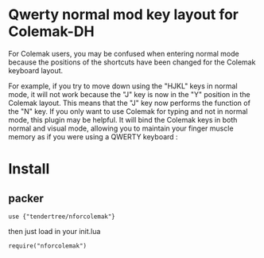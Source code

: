Qwerty normal mod key layout for Colemak-DH
===========
For Colemak users, you may be confused when entering normal mode because the positions of the shortcuts have been changed for the Colemak keyboard layout. 

For example, if you try to move down using the "HJKL" keys in normal mode, it will not work because the "J" key is now in the "Y" position in the Colemak layout. This means that the "J" key now performs the function of the "N" key. If you only want to use Colemak for typing and not in normal mode, this plugin may be helpful. It will bind the Colemak keys in both normal and visual mode, allowing you to maintain your finger muscle memory as if you were using a QWERTY keyboard
:

Install
=======
packer
------
```
use {"tendertree/nforcolemak"}
```
then just load in your init.lua 
```
require("nforcolemak")
```
